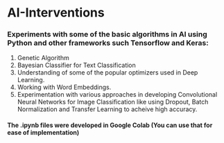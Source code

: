 # AI-Interventions

### Experiments with some of the basic algorithms in AI using Python and other frameworks such Tensorflow and Keras:

1) Genetic Algorithm 
2) Bayesian Classifier for Text Classification
3) Understanding of some of the popular optimizers used in Deep Learning.
4) Working with Word Embeddings.
5) Experimentation with various approaches in developing Convolutional Neural Networks for Image Classification like using Dropout, Batch Normalization and Transfer Learning to acheive high accuracy.

#### The .ipynb files were developed in Google Colab (You can use that for ease of implementation)
